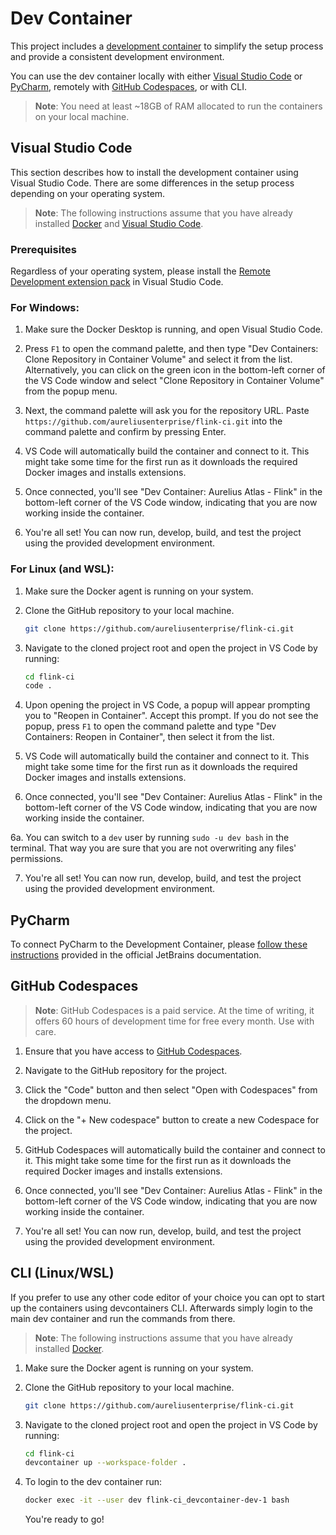 # Dev Container

This project includes a [development container](https://containers.dev/) to simplify the setup process and provide a consistent development environment.

You can use the dev container locally with either [Visual Studio Code](#visual-studio-code) or [PyCharm](#pycharm), remotely with [GitHub Codespaces](#github-codespaces), or with CLI.

> **Note**: You need at least ~18GB of RAM allocated to run the containers on your local machine.

## Visual Studio Code

This section describes how to install the development container using Visual Studio Code. There are some differences in the setup process depending on your operating system.

> **Note**: The following instructions assume that you have already installed [Docker](https://www.docker.com/) and [Visual Studio Code](https://code.visualstudio.com/).

### Prerequisites

Regardless of your operating system, please install the [Remote Development extension pack](https://marketplace.visualstudio.com/items?itemName=ms-vscode-remote.vscode-remote-extensionpack) in Visual Studio Code.

### For Windows:

1. Make sure the Docker Desktop is running, and open Visual Studio Code.

2. Press `F1` to open the command palette, and then type "Dev Containers: Clone Repository in Container Volume" and select it from the list. Alternatively, you can click on the green icon in the bottom-left corner of the VS Code window and select "Clone Repository in Container Volume" from the popup menu.

3. Next, the command palette will ask you for the repository URL. Paste `https://github.com/aureliusenterprise/flink-ci.git` into the command palette and confirm by pressing Enter.

4. VS Code will automatically build the container and connect to it. This might take some time for the first run as it downloads the required Docker images and installs extensions.

5. Once connected, you'll see "Dev Container: Aurelius Atlas - Flink" in the bottom-left corner of the VS Code window, indicating that you are now working inside the container.

6. You're all set! You can now run, develop, build, and test the project using the provided development environment.

### For Linux (and WSL):

1. Make sure the Docker agent is running on your system.

2. Clone the GitHub repository to your local machine.

    ```bash
    git clone https://github.com/aureliusenterprise/flink-ci.git
    ```

3. Navigate to the cloned project root and open the project in VS Code by running:

    ```bash
    cd flink-ci
    code .
    ```

4. Upon opening the project in VS Code, a popup will appear prompting you to "Reopen in Container". Accept this prompt. If you do not see the popup, press `F1` to open the command palette and type "Dev Containers: Reopen in Container", then select it from the list.

5. VS Code will automatically build the container and connect to it. This might take some time for the first run as it downloads the required Docker images and installs extensions.

6. Once connected, you'll see "Dev Container: Aurelius Atlas - Flink" in the bottom-left corner of the VS Code window, indicating that you are now working inside the container.

6a. You can switch to a `dev` user by running `sudo -u dev bash` in the terminal. That way you are sure that you are not overwriting any files' permissions.

7. You're all set! You can now run, develop, build, and test the project using the provided development environment.

## PyCharm

To connect PyCharm to the Development Container, please [follow these instructions](https://www.jetbrains.com/help/pycharm/connect-to-devcontainer.html) provided in the official JetBrains documentation.

## GitHub Codespaces

> **Note**: GitHub Codespaces is a paid service. At the time of writing, it offers 60 hours of development time for free every month. Use with care.

1. Ensure that you have access to [GitHub Codespaces](https://github.com/features/codespaces).

2. Navigate to the GitHub repository for the project.

3. Click the "Code" button and then select "Open with Codespaces" from the dropdown menu.

4. Click on the "+ New codespace" button to create a new Codespace for the project.

5. GitHub Codespaces will automatically build the container and connect to it. This might take some time for the first run as it downloads the required Docker images and installs extensions.

6. Once connected, you'll see "Dev Container: Aurelius Atlas - Flink" in the bottom-left corner of the VS Code window, indicating that you are now working inside the container.

7. You're all set! You can now run, develop, build, and test the project using the provided development environment.

## CLI (Linux/WSL)

If you prefer to use any other code editor of your choice you can opt to start up the containers using devcontainers CLI. Afterwards simply login to the main dev container and run the commands from there.

> **Note**: The following instructions assume that you have already installed [Docker](https://www.docker.com/).
1. Make sure the Docker agent is running on your system.

2. Clone the GitHub repository to your local machine.

    ```bash
    git clone https://github.com/aureliusenterprise/flink-ci.git
    ```

3. Navigate to the cloned project root and open the project in VS Code by running:

    ```bash
    cd flink-ci
    devcontainer up --workspace-folder .
    ```
4. To login to the dev container run:
    ```bash
    docker exec -it --user dev flink-ci_devcontainer-dev-1 bash
    ```
    You're ready to go!
